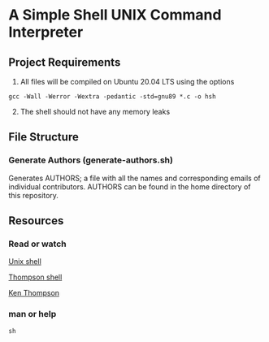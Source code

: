 # A Simple Shell UNIX Command Interpreter

## Project Requirements

1. All files will be compiled on Ubuntu 20.04 LTS using the options

`gcc -Wall -Werror -Wextra -pedantic -std=gnu89 *.c -o hsh`

2. The shell should not have any memory leaks

## File Structure

### Generate Authors (generate-authors.sh)

Generates AUTHORS; a file with all the names and corresponding emails of individual contributors. AUTHORS can be found in the home directory of this repository.

## Resources

### Read or watch

[Unix shell](https://en.wikipedia.org/wiki/Unix_shell)

[Thompson shell](https://en.wikipedia.org/wiki/Thompson_shell)

[Ken Thompson](https://en.wikipedia.org/wiki/Ken_Thompson)

### man or help

`sh`